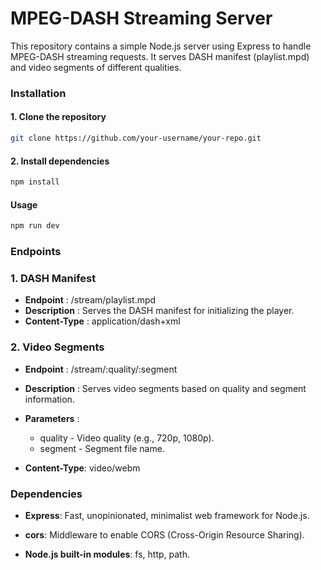 # MPEG-DASH Streaming Server

This repository contains a simple Node.js server using Express to handle MPEG-DASH streaming requests. It serves DASH manifest (playlist.mpd) and video segments of different qualities.

### Installation

#### 1. Clone the repository

```bash
git clone https://github.com/your-username/your-repo.git
```

#### 2. Install dependencies

```bash
npm install
```

#### Usage

```bash
npm run dev
```

### Endpoints

### 1. DASH Manifest

- **Endpoint** : /stream/playlist.mpd
- **Description** : Serves the DASH manifest for initializing the player.
- **Content-Type** : application/dash+xml

### 2. Video Segments

- **Endpoint** : /stream/:quality/:segment
- **Description** : Serves video segments based on quality and segment information.
- **Parameters** :

  - quality - Video quality (e.g., 720p, 1080p).
  - segment - Segment file name.

- **Content-Type**: video/webm

### Dependencies

- **Express**: Fast, unopinionated, minimalist web framework for Node.js.

- **cors**: Middleware to enable CORS (Cross-Origin Resource Sharing).
- **Node.js built-in modules**: fs, http, path.
